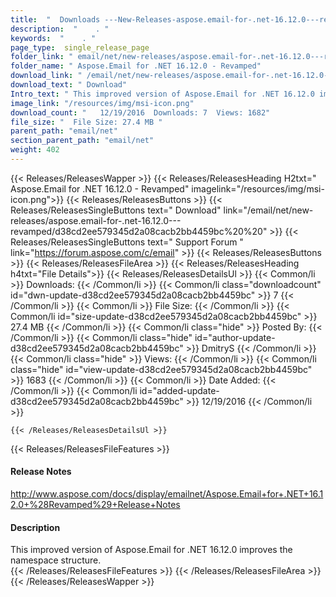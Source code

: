 ```yaml
---
title:  "  Downloads ---New-Releases-aspose.email-for-.net-16.12.0---revamped . " 
description:  "    . " 
keywords:  "    . " 
page_type:  single_release_page
folder_link: " email/net/new-releases/aspose.email-for-.net-16.12.0---revamped/"
folder_name: " Aspose.Email for .NET 16.12.0 - Revamped"
download_link: " /email/net/new-releases/aspose.email-for-.net-16.12.0---revamped/d38cd2ee579345d2a08cacb2bb4459bc"
download_text: " Download"
Intro_text: " This improved version of Aspose.Email for .NET 16.12.0 improves the namespace st..."
image_link: "/resources/img/msi-icon.png"
download_count: "   12/19/2016  Downloads: 7  Views: 1682"
file_size: "  File Size: 27.4 MB "
parent_path: "email/net"
section_parent_path: "email/net"
weight: 402
---
```


{{< Releases/ReleasesWapper >}}
  {{< Releases/ReleasesHeading H2txt=" Aspose.Email for .NET 16.12.0 - Revamped" imagelink="/resources/img/msi-icon.png">}}
  {{< Releases/ReleasesButtons >}}
    {{< Releases/ReleasesSingleButtons text=" Download" link="/email/net/new-releases/aspose.email-for-.net-16.12.0---revamped/d38cd2ee579345d2a08cacb2bb4459bc%20%20" >}}
    {{< Releases/ReleasesSingleButtons text=" Support Forum " link="https://forum.aspose.com/c/email" >}}
  {{< Releases/ReleasesButtons >}}
  {{< Releases/ReleasesFileArea >}}
    {{< Releases/ReleasesHeading h4txt="File Details">}}
    {{< Releases/ReleasesDetailsUl >}}
            {{< Common/li  >}} Downloads: {{< /Common/li >}} 
      {{< Common/li class="downloadcount" id="dwn-update-d38cd2ee579345d2a08cacb2bb4459bc" >}} 7 {{< /Common/li >}} 
      {{< Common/li  >}} File Size: {{< /Common/li >}} 
      {{< Common/li id="size-update-d38cd2ee579345d2a08cacb2bb4459bc" >}} 27.4 MB {{< /Common/li >}} 
      {{< Common/li  class="hide" >}} Posted By: {{< /Common/li >}} 
      {{< Common/li class="hide" id="author-update-d38cd2ee579345d2a08cacb2bb4459bc" >}} DmitryS {{< /Common/li >}} 
      {{< Common/li class="hide"  >}} Views: {{< /Common/li >}} 
      {{< Common/li class="hide" id="view-update-d38cd2ee579345d2a08cacb2bb4459bc" >}} 1683 {{< /Common/li >}} 
      {{< Common/li  >}} Date Added: {{< /Common/li >}} 
      {{< Common/li id="added-update-d38cd2ee579345d2a08cacb2bb4459bc" >}} 12/19/2016 {{< /Common/li >}} 

    {{< /Releases/ReleasesDetailsUl >}}

  {{< Releases/ReleasesFileFeatures >}}
      <h4>Release Notes</h4><div><a href="http://www.aspose.com/docs/display/emailnet/Aspose.Email+for+.NET+16.12.0+%28Revamped%29+Release+Notes">http://www.aspose.com/docs/display/emailnet/Aspose.Email+for+.NET+16.12.0+%28Revamped%29+Release+Notes</a></div><h4>Description</h4><div class="HTMLDescription">This improved version of Aspose.Email for .NET 16.12.0 improves the namespace structure.</div>
  {{< /Releases/ReleasesFileFeatures >}}
 {{< /Releases/ReleasesFileArea >}}
{{< /Releases/ReleasesWapper >}}


